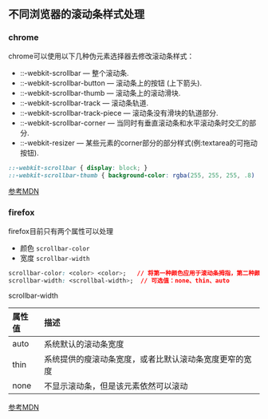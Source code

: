 

## 不同浏览器的滚动条样式处理

### chrome

chrome可以使用以下几种伪元素选择器去修改滚动条样式：

- ::-webkit-scrollbar — 整个滚动条.
- ::-webkit-scrollbar-button — 滚动条上的按钮 (上下箭头).
- ::-webkit-scrollbar-thumb — 滚动条上的滚动滑块.
- ::-webkit-scrollbar-track — 滚动条轨道.
- ::-webkit-scrollbar-track-piece — 滚动条没有滑块的轨道部分.
- ::-webkit-scrollbar-corner — 当同时有垂直滚动条和水平滚动条时交汇的部分.
- ::-webkit-resizer — 某些元素的corner部分的部分样式(例:textarea的可拖动按钮).

```css
::-webkit-scrollbar { display: block; }
::-webkit-scrollbar-thumb { background-color: rgba(255, 255, 255, .8) !important; }
```

[参考MDN](https://developer.mozilla.org/zh-CN/docs/Web/CSS/::-webkit-scrollbar)

### firefox

firefox目前只有两个属性可以处理

- 颜色 `scrollbar-color`
- 宽度 `scrollbar-width`

```css
scrollbar-color: <color> <color>;   // 将第一种颜色应用于滚动条拇指，第二种颜色应用于滚动条轨道
scrollbar-width: <scrollbal-width>;  // 可选值：none、thin、auto
```

scrollbar-width

| 属性值 | 描述                                                   |
| :----- | :----------------------------------------------------- |
| auto   | 系统默认的滚动条宽度                                   |
| thin   | 系统提供的瘦滚动条宽度，或者比默认滚动条宽度更窄的宽度 |
| none   | 不显示滚动条，但是该元素依然可以滚动                   |

[参考MDN](https://developer.mozilla.org/zh-CN/docs/Web/CSS/CSS_Scrollbars)